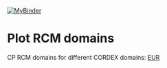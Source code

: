[![MyBinder](https://img.shields.io/badge/MyBinder-Jupyter%20Lab-E66581.svg)](https://mybinder.org/v2/gh/jesusff/pyclimenv/main?urlpath=git-pull%3Frepo%3Dhttps%253A%252F%252Fgithub.com%252Fjesusff%252Fdomains%26urlpath%3Dlab%252Ftree%252Fdomains%252F%26branch%3Di4c)

# Plot RCM domains

CP RCM domains for different CORDEX domains:
[EUR](https://meteo.unican.es/work/jesusff/domains/EUR-CPRCM-domains.png)
